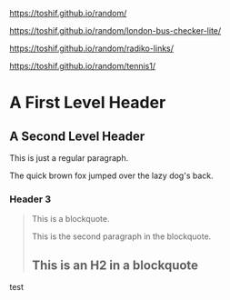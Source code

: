 https://toshif.github.io/random/

https://toshif.github.io/random/london-bus-checker-lite/

https://toshif.github.io/random/radiko-links/

https://toshif.github.io/random/tennis1/


A First Level Header
====================

A Second Level Header
---------------------

This is just a
regular paragraph.

The quick brown fox jumped over the lazy
dog's back.

### Header 3

> This is a blockquote.
> 
> This is the second paragraph in the blockquote.
>
> ## This is an H2 in a blockquote

test

